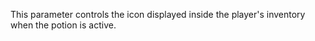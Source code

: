 This parameter controls the icon displayed inside the player's inventory when the potion is active.
